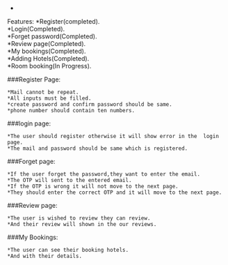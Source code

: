 *
Features:
   *Register(completed).<br>
   *Login(Completed).<br>
   *Forget password(Completed).<br>
   *Review page(Completed).<br>
   *My bookings(Completed).<br>
   *Adding Hotels(Completed).<br>
   *Room booking(In Progress).


###Register Page:

    *Mail cannot be repeat.
    *All inputs must be filled.
    *create password and confirm password should be same.
    *phone number should contain ten numbers.

###login page:
    
    *The user should register otherwise it will show error in the  login page.
    *The mail and password should be same which is registered.

###Forget page:

    *If the user forget the password,they want to enter the email.
    *The OTP will sent to the entered email.
    *If the OTP is wrong it will not move to the next page.
    *They should enter the correct OTP and it will move to the next page.

###Review page:
    
    *The user is wished to review they can review.
    *And their review will shown in the our reviews.

###My Bookings:

    *The user can see their booking hotels.
    *And with their details.



